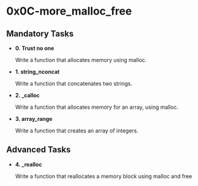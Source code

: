 # 0x0C-more_malloc_free
## Mandatory Tasks
<ul>
    <li>
        <strong>0. Trust no one</strong>
    </li>
    <p>
        Write a function that allocates memory using malloc.
    </p>
    <li>
        <strong>1. string_nconcat</strong>
    </li>
    <p>
        Write a function that concatenates two strings.
    </p>
    <li>
        <strong>2. _calloc</strong>
    </li>
    <p>
        Write a function that allocates memory for an array, using malloc.
    </p>
    <li>
        <strong>3. array_range</strong>
    </li>
    <p>
        Write a function that creates an array of integers.
    </p>
</ul>

## Advanced Tasks

<ul>
    <li>
        <strong>4. _realloc</strong>
    </li>
    <p>
        Write a function that reallocates a memory block using malloc and free
    </p>
</ul>